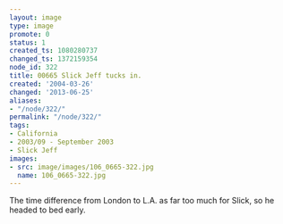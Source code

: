 ```yaml
---
layout: image
type: image
promote: 0
status: 1
created_ts: 1080280737
changed_ts: 1372159354
node_id: 322
title: 00665 Slick Jeff tucks in.
created: '2004-03-26'
changed: '2013-06-25'
aliases:
- "/node/322/"
permalink: "/node/322/"
tags:
- California
- 2003/09 - September 2003
- Slick Jeff
images:
- src: image/images/106_0665-322.jpg
  name: 106_0665-322.jpg
---
```

The time difference from London to L.A. as far too much for Slick, so he headed to bed early.
